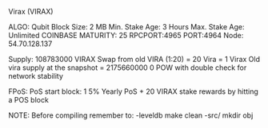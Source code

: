 Virax (VIRAX)

ALGO: Qubit
Block Size: 2 MB
Min. Stake Age: 3 Hours
Max. Stake Age: Unlimited
COINBASE MATURITY: 25
RPCPORT:4965
PORT:4964
Node: 54.70.128.137

Supply:
108783000 VIRAX
Swap from old VIRA (1:20) = 20 Vira = 1 Virax
Old vira supply at the snapshot = 2175660000
0 POW with double check for network stability

FPoS:
PoS start block: 1
5% Yearly PoS + 20 VIRAX stake rewards by hitting a POS block


NOTE:
Before compiling remember to:
-leveldb make clean
-src/ mkdir obj
